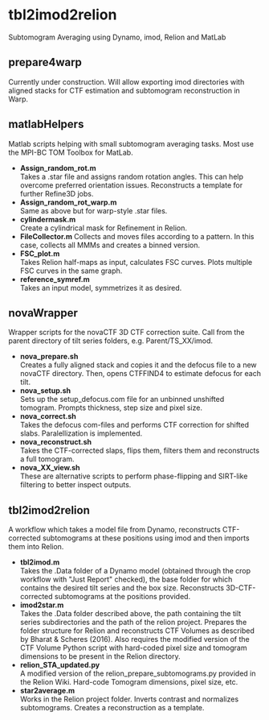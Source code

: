 # tbl2imod2relion
Subtomogram Averaging using Dynamo, imod, Relion and MatLab

## prepare4warp
Currently under construction. Will allow exporting imod directories with aligned stacks for CTF estimation and subtomogram reconstruction in Warp.

## matlabHelpers
Matlab scripts helping with small subtomogram averaging tasks. Most use the MPI-BC TOM Toolbox for MatLab.

- **Assign_random_rot.m**  
Takes a .star file and assigns random rotation angles. This can help overcome preferred orientation issues. Reconstructs a template for further Refine3D jobs. 
- **Assign_random_rot_warp.m**  
Same as above but for warp-style .star files. 
- **cylindermask.m**  
Create a cylindrical mask for Refinement in Relion.
- **FileCollector.m**
Collects and moves files according to a pattern. In this case, collects all MMMs and creates a binned version. 
- **FSC_plot.m**  
Takes Relion half-maps as input, calculates FSC curves. Plots multiple FSC curves in the same graph. 
- **reference_symref.m**  
Takes an input model, symmetrizes it as desired. 

## novaWrapper
Wrapper scripts for the novaCTF 3D CTF correction suite. Call from the parent directory of tilt series folders, e.g. Parent/TS_XX/imod. 

- **nova_prepare.sh**  
Creates a fully aligned stack and copies it and the defocus file to a new novaCTF directory. Then, opens CTFFIND4 to estimate defocus for each tilt. 
- **nova_setup.sh**  
Sets up the setup_defocus.com file for an unbinned unshifted tomogram. Prompts thickness, step size and pixel size.
- **nova_correct.sh**  
Takes the defocus com-files and performs CTF correction for shifted slabs. Paralellization is implemented. 
- **nova_reconstruct.sh**  
Takes the CTF-corrected slaps, flips them, filters them and reconstructs a full tomogram.
- **nova_XX_view.sh**  
These are alternative scripts to perform phase-flipping and SIRT-like filtering to better inspect outputs. 

## tbl2imod2relion  
A workflow which takes a model file from Dynamo, reconstructs CTF-corrected subtomograms at these positions using imod and then imports them into Relion.

- **tbl2imod.m**  
Takes the .Data folder of a Dynamo model (obtained through the crop workflow with "Just Report" checked), the base folder for which contains the desired tilt series and the box size. Reconstructs 3D-CTF-corrected subtomograms at the positions provided. 
- **imod2star.m**  
Takes the .Data folder described above, the path containing the tilt series subdirectories and the path of the relion project. Prepares the folder structure for Relion and reconstructs CTF Volumes as described by Bharat & Scheres (2016). Also requires the modified version of the CTF Volume Python script with hard-coded pixel size and tomogram dimensions to be present in the Relion directory.
- **relion_STA_updated.py**  
A modified version of the relion_prepare_subtomograms.py provided in the Relion Wiki. Hard-code Tomogram dimensions, pixel size, etc.
- **star2average.m**  
Works in the Relion project folder. Inverts contrast and normalizes subtomograms. Creates a reconstruction as a template. 
